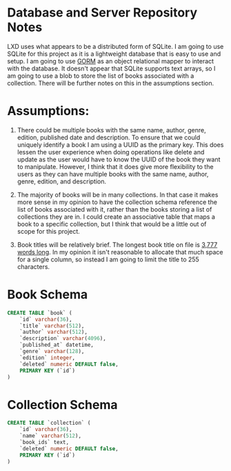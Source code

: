 

# Database and Server Repository Notes

LXD uses what appears to be a distributed form of SQLite. I am going to use SQLite for this project as it is a lightweight database that is easy to use and setup. I am going to use [GORM](https://gorm.io/) as an object relational mapper to interact with the database. It doesn't appear that SQLite supports text arrays, so I am going to use a blob to store the list of books associated with a collection. There will be further notes on this in the assumptions section.

# Assumptions: 

1. There could be multiple books with the same name, author, genre, edition, published date and description. To ensure that we could uniquely identify a book I am using a UUID as the primary key. This does lessen the user experience when doing operations like delete and update as the user would have to know the UUID of the book they want to manipulate. However, I think that it does give more flexibility to the users as they can have multiple books with the same name, author, genre, edition, and description.

1. The majority of books will be in many collections. In that case it makes more sense in my opinion to have the collection schema reference the list of books associated with it, rather than the books storing a list of collections they are in. I could create an associative table that maps a book to a specific collection, but I think that would be a little out of scope for this project.

1. Book titles will be relatively brief. The longest book title on file is [3,777 words long](https://www.guinnessworldrecords.com/world-records/358711-longest-title-of-a-book). In my opinion it isn't reasonable to allocate that much space for a single column, so instead I am going to limit the title to 255 characters.

# Book Schema

``` sql
CREATE TABLE `book` ( 
    `id` varchar(36),
    `title` varchar(512),
    `author` varchar(512),
    `description` varchar(4096),
    `published_at` datetime,
    `genre` varchar(128),
    `edition` integer,
    `deleted` numeric DEFAULT false,
    PRIMARY KEY (`id`)
)
```

# Collection Schema

``` sql
CREATE TABLE `collection` (
    `id` varchar(36),
    `name` varchar(512),
    `book_ids` text,
    `deleted` numeric DEFAULT false,
    PRIMARY KEY (`id`)
)
```